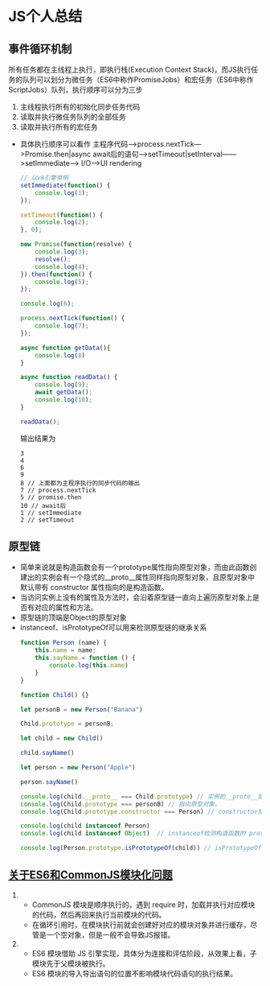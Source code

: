 # JS个人总结

## 事件循环机制
所有任务都在主线程上执行，即执行栈(Execution Context Stack)，而JS执行任务的队列可以划分为微任务（ES6中称作PromiseJobs）和宏任务（ES6中称作ScriptJobs）队列，执行顺序可以分为三步

1. 主线程执行所有的初始化同步任务代码
2. 读取并执行微任务队列的全部任务
3. 读取并执行所有的宏任务

- 具体执行顺序可以看作 主程序代码—>process.nextTick—>Promise.then|async await后的语句——>setTimeout|setInterval——>setImmediate——> I/O——>UI rendering
   
    ```javascript
    // 以v8引擎举例
    setImmediate(function() {
        console.log(1);
    });
    
    setTimeout(function() {
        console.log(2);
    }, 0);
    
    new Promise(function(resolve) {
        console.log(3);
        resolve();
        console.log(4);
    }).then(function() {
        console.log(5);
    });
    
    console.log(6);
    
    process.nextTick(function() {
        console.log(7);
    });
    
    async function getData(){
        console.log(8)
    }
    
    async function readData() {
        console.log(9);
        await getData();
        console.log(10);
    }
    
    readData();
    ```
    输出结果为
    ```
    3
    4
    6
    9
    8 // 上面都为主程序执行的同步代码的输出
    7 // process.nextTick
    5 // promise.then
    10 // await后
    1 // setImmediate
    2 // setTimeout
    ```

## 原型链
- 简单来说就是构造函数会有一个prototype属性指向原型对象，而由此函数创建出的实例会有一个隐式的__proto__属性同样指向原型对象，且原型对象中默认带有 constructor 属性指向的是构造函数。
- 当访问实例上没有的属性及方法时，会沿着原型链一直向上遍历原型对象上是否有对应的属性和方法。
- 原型链的顶端是Object的原型对象
- instanceof、isPrototypeOf可以用来检测原型链的继承关系
    ```javascript
    function Person (name) {
        this.name = name;
        this.sayName = function () {
            console.log(this.name)
        }
    }
    
    function Child() {}
    
    let personB = new Person("Banana")
    
    Child.prototype = personB;
    
    let child = new Child()
    
    child.sayName()
    
    let person = new Person("Apple")
    
    person.sayName()
    
    console.log(child.__proto__ === Child.prototype) // 实例的__proto__指向原型对象，prototype一样
    console.log(Child.prototype === personB) // 指向原型对象，
    console.log(Child.prototype.constructor === Person) // constructor指向原型对象new Person("Banana")对应的构造函数也就是Person
    
    console.log(child instanceof Person)
    console.log(child instanceof Object)  // instanceof检测构造函数的 prototype 属性是否出现在某个实例对象的原型链上
    
    console.log(Person.prototype.isPrototypeOf(child)) // isPrototypeOf检测一个对象是否存在于另一个对象的原型链
    ```
  
## [关于ES6和CommonJS模块化问题](https://zhuanlan.zhihu.com/p/422704350)
1. * CommonJS 模块是顺序执行的，遇到 require 时，加载并执行对应模块的代码，然后再回来执行当前模块的代码。
   * 在循环引用时，在模块执行前就会创建好对应的模块对象并进行缓存，尽管是一个空对象，但是一般不会导致JS报错。
2. * ES6 模块借助 JS 引擎实现，具体分为连接和评估阶段，从效果上看，子模块先于父模块被执行。
   * ES6 模块的导入导出语句的位置不影响模块代码语句的执行结果。